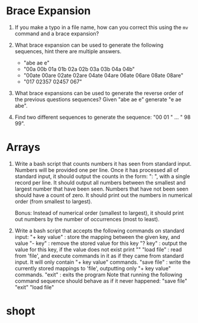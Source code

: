 
# Brace Expansion

 1) If you make a typo in a file name, how can you correct this using the `mv` command and a brace expansion?

 2) What brace expansion can be used to generate the following sequences, hint there are multiple answers.

    * "abe ae e"
    * "00a 00b 01a 01b 02a 02b 03a 03b 04a 04b"
    * "00ate 00are 02ate 02are 04ate 04are 06ate 06are 08ate 08are"
    * "017 02357 02457 067"

 3) What brace expansions can be used to generate the reverse order of the previous questions sequences?
    Given "abe ae e" generate "e ae abe".

 4) Find two different sequences to generate the sequence: "00 01 " ... " 98 99".

# Arrays

 1) Write a bash script that counts numbers it has seen from standard input. Numbers will be provided one per line.
    Once it has processed all of standard input, it should output the counts in the form: "<number>: <count>", with a single record per line.
    It should output all numbers between the smallest and largest number that have been seen. Numbers that have not been seen should have a count of zero.
    It should print out the numbers in numerical order (from smallest to largest).

    Bonus: Instead of numerical order (smallest to largest), it should print out numbers by the number of occurrences (most to least).

 2) Write a bash script that accepts the following commands on standard input:
    "+ key value" : store the mapping between the given key, and value
    "- key"       : remove the stored value for this key
    "? key"       : output the value for this key, if the value does not exist print "<NOT FOUND>"
    "load file"   : read from 'file', and execute commands in it as if they came from standard input. It will only contain "+ key value" commands.
    "save file"   : write the currently stored mappings to 'file', outputting only "+ key value" commands.
    "exit"        : exits the program
    Note that running the following command sequence should behave as if it never happened:
        "save file"
        "exit"
        <restart the program>
        "load file"

# shopt


